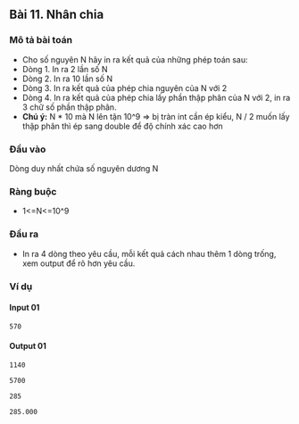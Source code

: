 ## Bài 11. Nhân chia

### Mô tả bài toán
- Cho số nguyên N hãy in ra kết quả của những phép toán sau:
- Dòng 1. In ra 2 lần số N
- Dòng 2. In ra 10 lần số N
- Dòng 3. In ra kết quả của phép chia nguyên của N với 2
- Dòng 4. In ra kết quả của phép chia lấy phần thập phân của N với 2, in ra 3 chữ số phần thập phân.
- **Chú ý:** N * 10 mà N lên tận 10^9 => bị tràn int cần ép kiểu, N / 2 muốn lấy thập phân thì ép sang double để độ chính xác cao hơn

### Đầu vào
Dòng duy nhất chứa số nguyên dương N

### Ràng buộc
- 1<=N<=10^9

### Đầu ra
- In ra 4 dòng theo yêu cầu, mỗi kết quả cách nhau thêm 1 dòng trống, xem output để rõ hơn yêu cầu.

### Ví dụ
#### Input 01
    570

#### Output 01
    1140

    5700

    285

    285.000
